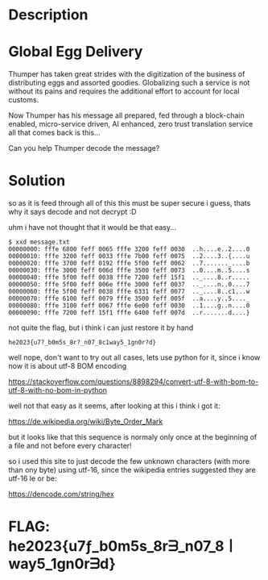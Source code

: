 # Description

# Global Egg Delivery

Thumper has taken great strides with the digitization of the business of distributing eggs and assorted goodies. Globalizing such a service is not without its pains and requires the additional effort to account for local customs.

Now Thumper has his message all prepared, fed through a block-chain enabled, micro-service driven, AI enhanced, zero trust translation service all that comes back is this...

Can you help Thumper decode the message?

# Solution

so as it is feed through all of this this must be super secure i guess, thats why it says decode and not decrypt :D

uhm i have not thought that it would be that easy...

```
$ xxd message.txt                                                 
00000000: fffe 6800 feff 0065 fffe 3200 feff 0030  ..h....e..2....0
00000010: fffe 3200 feff 0033 fffe 7b00 feff 0075  ..2....3..{....u
00000020: fffe 3700 feff 0192 fffe 5f00 feff 0062  ..7......._....b
00000030: fffe 3000 feff 006d fffe 3500 feff 0073  ..0....m..5....s
00000040: fffe 5f00 feff 0038 fffe 7200 feff 15f1  .._....8..r.....
00000050: fffe 5f00 feff 006e fffe 3000 feff 0037  .._....n..0....7
00000060: fffe 5f00 feff 0038 fffe 6331 feff 0077  .._....8..c1...w
00000070: fffe 6100 feff 0079 fffe 3500 feff 005f  ..a....y..5...._
00000080: fffe 3100 feff 0067 fffe 6e00 feff 0030  ..1....g..n....0
00000090: fffe 7200 feff 15f1 fffe 6400 feff 007d  ..r.......d....}
```

not quite the flag, but i think i can just restore it by hand

```
he2023{u7?_b0m5s_8r?_n07_8c1way5_1gn0r?d}
```

well nope, don't want to try out all cases, lets use python for it, since i know now it is about utf-8 BOM encoding

<https://stackoverflow.com/questions/8898294/convert-utf-8-with-bom-to-utf-8-with-no-bom-in-python>

well not that easy as it seems, after looking at this i think i got it:

<https://de.wikipedia.org/wiki/Byte_Order_Mark>

but it looks like that this sequence is normaly only once at the beginning of a file and not before every character!

so i used this site to just decode the few unknown characters (with more than ony byte) using utf-16, since the wikipedia entries suggested they are utf-16 le or be:

<https://dencode.com/string/hex>

# FLAG: he2023{u7ƒ_b0m5s_8rᗱ_n07_8ㅣway5_1gn0rᗱd}

